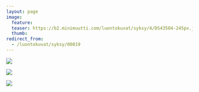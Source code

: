 ```yaml
---
layout: page
image:
  feature:
  teaser: https://b2.minimuutti.com/luontokuvat/syksy/4/DS43504-245px.jpg
  thumb:
redirect_from:
  - /luontokuvat/syksy/00019
---
```


![](https://b2.minimuutti.com/luontokuvat/syksy/4/DS43504-800px.jpg)

![](https://b2.minimuutti.com/luontokuvat/syksy/4/DS43506-800px.jpg)

![](https://b2.minimuutti.com/luontokuvat/syksy/4/DS43509-800px.jpg)
